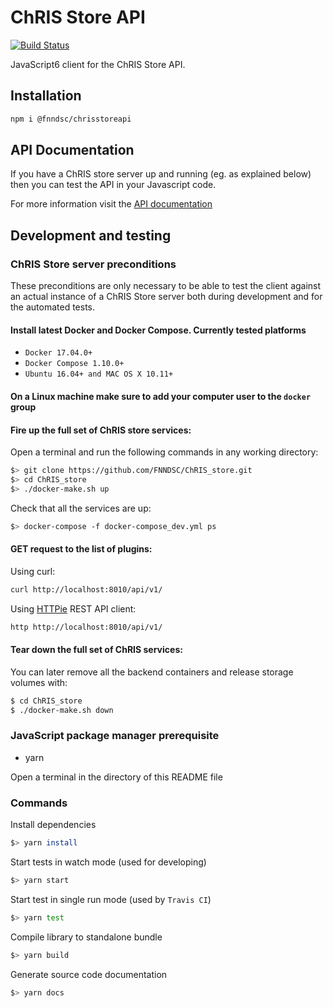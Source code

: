 # ChRIS Store API
[![Build Status](https://travis-ci.org/FNNDSC/fnndsc.svg?branch=master)](https://travis-ci.org/FNNDSC/fnndsc)

JavaScript6 client for the ChRIS Store API.

## Installation

``` bash
npm i @fnndsc/chrisstoreapi
```

## API Documentation

If you have a ChRIS store server up and running (eg. as explained below) then you can test the API in your Javascript code.

For more information visit the [API documentation](https://fnndsc.github.io/fnndsc/chrisstoredoc/index.html)


## Development and testing

### ChRIS Store server preconditions

These preconditions are only necessary to be able to test the client against an actual
instance of a ChRIS Store server both during development and for the automated tests.

#### Install latest Docker and Docker Compose. Currently tested platforms
* ``Docker 17.04.0+``
* ``Docker Compose 1.10.0+``
* ``Ubuntu 16.04+ and MAC OS X 10.11+``

#### On a Linux machine make sure to add your computer user to the ``docker`` group

#### Fire up the full set of ChRIS store services:

Open a terminal and run the following commands in any working directory:

``` bash
$> git clone https://github.com/FNNDSC/ChRIS_store.git
$> cd ChRIS_store
$> ./docker-make.sh up
```

Check that all the services are up:

``` bash
$> docker-compose -f docker-compose_dev.yml ps
```

#### GET request to the list of plugins:

Using curl:

```bash
curl http://localhost:8010/api/v1/
```

Using [HTTPie](https://httpie.org/) REST API client:

```bash
http http://localhost:8010/api/v1/
```

#### Tear down the full set of ChRIS services:

You can later remove all the backend containers and release storage volumes with:

```bash
$ cd ChRIS_store
$ ./docker-make.sh down
```

### JavaScript package manager prerequisite

* yarn

Open a terminal in the directory of this README file

### Commands

Install dependencies

``` bash
$> yarn install
```

Start tests in watch mode (used for developing)

``` bash
$> yarn start
```

Start test in single run mode (used by `Travis CI`)

``` bash
$> yarn test
```

Compile library to standalone bundle

``` bash
$> yarn build
```

Generate source code documentation

``` bash
$> yarn docs
```
